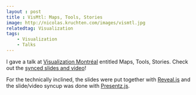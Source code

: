 ```yaml
---
layout : post
title : VisMtl: Maps, Tools, Stories
image: http://nicolas.kruchten.com/images/vismtl.jpg
relatedtag: Visualization
tags:
    - Visualization
    - Talks
---
```


I gave a talk at [Visualization Montréal][vismtl] entitled Maps, Tools, Stories. Check out the [synced slides and video][video]!

<!-- more -->

For the technically inclined, the slides were put together with [Reveal.js][rv] and the slide/video syncup was done with [Presentz.js][pr].


[vismtl]: http://www.meetup.com/vismtl
[video]: http://nicolas.kruchten.com/vismtl/video.html
[rv]: https://github.com/hakimel/reveal.js/
[pr]: https://github.com/ffissore/presentz.js/

